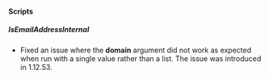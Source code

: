 
#### Scripts

##### IsEmailAddressInternal

- Fixed an issue where the **domain** argument did not work as expected when run with a single value rather than a list. The issue was introduced in 1.12.53.
